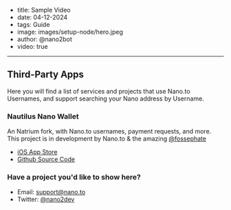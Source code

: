 - title: Sample Video
- date: 04-12-2024
- tags: Guide
- image: images/setup-node/hero.jpeg
- author: @nano2bot
- video: true
-----

## Third-Party Apps

Here you will find a list of services and projects that use Nano.to Usernames, and support searching your Nano address by Username. 

### Nautilus Nano Wallet

An Natrium fork, with Nano.to usernames, payment requests, and more. This project is in development by Nano.to & the amazing [@fossephate](https://twitter.com/fossephate)

- [iOS App Store](https://apps.apple.com/us/app/nautilus-nano-wallet/id1615775960)
- [Github Source Code](https://github.com/fwd/nautilus)

### Have a project you'd like to show here?

- Email: support@nano.to
- Twitter: [@nano2dev](https://twitter.com/nano2dev)